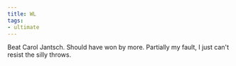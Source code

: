 ```yaml
---
title: WL
tags:
- ultimate
---
```


Beat Carol Jantsch. Should have won by more. Partially my fault, I just can't resist the silly throws.
